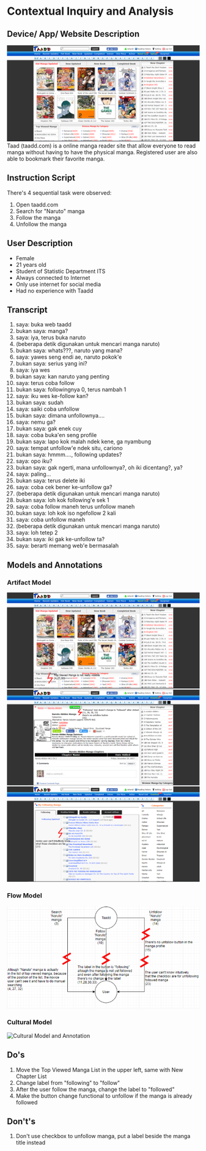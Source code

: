 # Contextual Inquiry and Analysis
## Device/ App/ Website Description
![taadd.com homepage](src/homepage.PNG)
Taad (taadd.com) is a online manga reader site that allow everyone to read manga without having to have the physical manga. Registered user are also able to bookmark their favorite manga.
## Instruction Script
There's 4 sequential task were observed:
1. Open taadd.com
2. Search for "Naruto" manga
3. Follow the manga
4. Unfollow the manga
## User Description
- Female
- 21 years old
- Student of Statistic Department ITS
- Always connected to Internet
- Only use internet for social media
- Had no experience with Taadd
## Transcript
1. saya: buka web taadd
1. bukan saya: manga?
1. saya: iya, terus buka naruto
1. (beberapa detik digunakan untuk mencari manga naruto)
1. bukan saya: whats???, naruto yang mana?
1. saya: yawes seng endi ae, naruto pokok'e
1. bukan saya: serius yang ini?
1. saya: iya wes
1. bukan saya: kan naruto yang penting
1. saya: terus coba follow
1. bukan saya: followingnya 0, terus nambah 1
1. saya: iku wes ke-follow kan?
1. bukan saya: sudah
1. saya: saiki coba unfollow
1. bukan saya: dimana unfollownya....
1. saya: nemu ga?
1. bukan saya: gak enek cuy
1. saya: coba buka'en seng profile
1. bukan saya: lapo kok malah ndek kene, ga nyambung
1. saya: tempat unfollow'e ndek situ, cariono
1. bukan saya: hmmm...., following updates?
1. saya: opo iku?
1. bukan saya: gak ngerti, mana unfollownya?, oh iki dicentang?, ya?
1. saya: paling...
1. bukan saya: terus delete iki
1. saya: coba cek bener ke-unfollow ga?
1. (beberapa detik digunakan untuk mencari manga naruto)
1. bukan saya: loh kok following'e sek 1
1. saya: coba follow maneh terus unfollow maneh
1. bukan saya: loh kok iso ngefollow 2 kali
1. saya: coba unfollow maneh
1. (beberapa detik digunakan untuk mencari manga naruto)
1. saya: loh tetep 2
1. bukan saya: iki gak ke-unfollow ta?
1. saya: berarti memang web'e bermasalah
## Models and Annotations
### Artifact Model
![Artifact Model and Annotation 1](src/artifact1.PNG)
![Artifact Model and Annotation 2](src/artifact2.PNG)
![Artifact Model and Annotation 3](src/artifact3.PNG)
### Flow Model
![Flow Model and Annotation](src/flow_model.PNG)
### Cultural Model
![Cultural Model and Annotation](https://picsum.photos/400/300/?random)
## Do's
1. Move the Top Viewed Manga List in the upper left, same with New Chapter List
2. Change label from "following" to "follow"
3. After the user follow the manga, change the label to "followed"
4. Make the button change functional to unfollow if the manga is already followed
## Don't's
1. Don't use checkbox to unfollow manga, put a label beside the manga title instead
